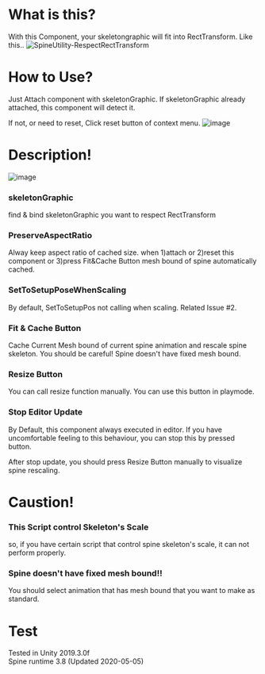 # What is this?
With this Component, your skeletongraphic will fit into RectTransform.
Like this..
![SpineUtility-RespectRectTransform](https://user-images.githubusercontent.com/14087406/81152100-97b3fb80-8fbc-11ea-8358-7d4827965724.gif)


# How to Use?
Just Attach component with skeletonGraphic.
If skeletonGraphic already attached, this component will detect it.

If not, or need to reset, Click reset button of context menu.
![image](https://user-images.githubusercontent.com/14087406/88248419-1bd47000-ccdc-11ea-89d5-52ca5847d138.png) 


# Description!
![image](https://user-images.githubusercontent.com/14087406/88248452-3a3a6b80-ccdc-11ea-97a7-7deb6e9e206b.png) 

### skeletonGraphic 
find & bind skeletonGraphic you want to respect RectTransform

### PreserveAspectRatio
Alway keep aspect ratio of cached size.
when 1)attach or 2)reset this component or 3)press Fit&Cache Button mesh bound of spine automatically cached.

### SetToSetupPoseWhenScaling
By default, SetToSetupPos not calling when scaling.
Related Issue #2.

### Fit & Cache Button
Cache Current Mesh bound of current spine animation and rescale spine skeleton.
You should be careful! Spine doesn't have fixed mesh bound.

### Resize Button
You can call resize function manually. You can use this button in playmode.

### Stop Editor Update
By Default, this component always executed in editor. If you have uncomfortable feeling to this behaviour, you can stop
this by pressed button.

After stop update, you should press Resize Button manually to visualize spine rescaling.

# Caustion!
### This Script control Skeleton's Scale
so, if you have certain script that control spine skeleton's scale, it can not perform properly.

### Spine doesn't have fixed mesh bound!!
You should select animation that has mesh bound that you want to make as standard.

# Test
Tested in Unity 2019.3.0f  
Spine runtime 3.8 (Updated 2020-05-05)
